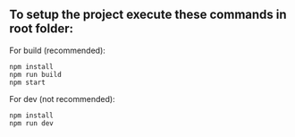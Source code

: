## To setup the project execute these commands in root folder:

For build (recommended):
```
npm install
npm run build
npm start
```
For dev (not recommended):
```
npm install
npm run dev
```

